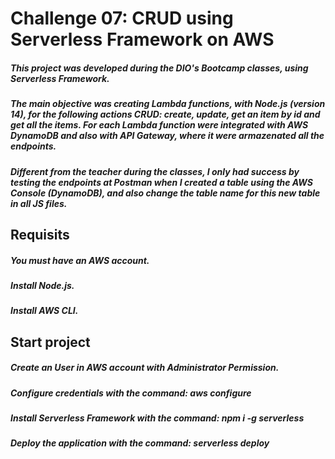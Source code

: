 <!--
title: 'AWS Simple HTTP Endpoint example in NodeJS'
description: 'This template demonstrates how to make a simple HTTP API with Node.js running on AWS Lambda and API Gateway using the Serverless Framework.'
layout: Doc
framework: v3
platform: AWS
language: nodeJS
authorLink: 'https://github.com/serverless'
authorName: 'Serverless, inc.'
authorAvatar: 'https://avatars1.githubusercontent.com/u/13742415?s=200&v=4'
-->
# Challenge 07: CRUD using Serverless Framework on AWS

##### This project was developed during the DIO's Bootcamp classes, using Serverless Framework.
##### The main objective was creating Lambda functions, with Node.js (version 14), for the following actions CRUD: create, update, get an item by id and get all the items. For each Lambda function were integrated with AWS DynamoDB and also with API Gateway, where it were armazenated all the endpoints.

##### Different from the teacher during the classes, I only had success by testing the endpoints at Postman when I created a table using the AWS Console (DynamoDB), and also change the table name for this new table in all JS files.

## Requisits

##### You must have an AWS account.
##### Install Node.js.
##### Install AWS CLI.

## Start project

##### Create an User in AWS account with Administrator Permission.
##### Configure credentials with the command: aws configure
##### Install Serverless Framework with the command: npm i -g serverless
##### Deploy the application with the command: serverless deploy

